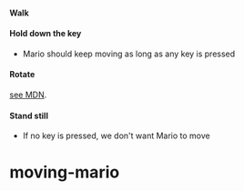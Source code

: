 




#### Walk
#### Hold down the key
- Mario should keep moving as long as any key is pressed
#### Rotate
[see MDN](https://developer.mozilla.org/en-US/docs/Web/CSS/scale).
#### Stand still
- If no key is pressed, we don't want Mario to move


# moving-mario
